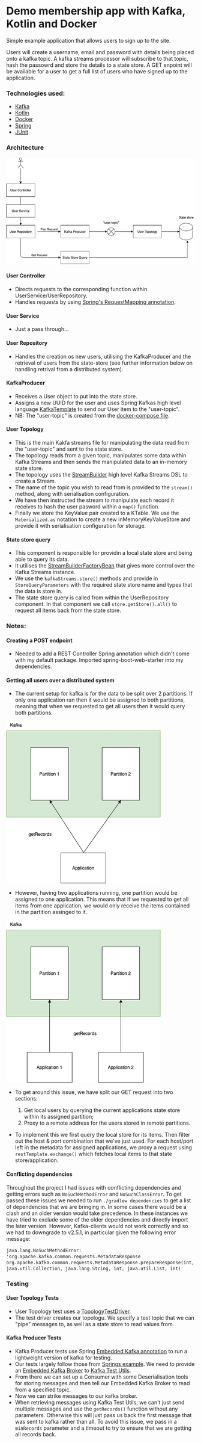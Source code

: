 # Demo membership app with Kafka, Kotlin and Docker

Simple example application that allows users to sign up to the site.

Users will create a username, email and password with details being placed onto a kafka topic. A kafka streams processor will subscribe to that topic, hash the passowrd and store the details to a state store. A GET enpoint will be available for a user to get a full list of users who have signed up to the application.

### Technologies used:
* [Kafka](https://kafka.apache.org/intro)
* [Kotlin](https://kotlinlang.org/)
* [Docker](https://www.docker.com/)
* [Spring](https://spring.io/)
* [JUnit](https://junit.org/junit5/)

### Architecture

![alt text](https://github.com/StephenDRoberts/kafka-kotlin-memberhip-example/blob/master/assets/ArchitectureDiagram.png?raw=true)

#### User Controller
* Directs requests to the corresponding function within UserService/UserRepository.
* Handles requests by using [Spring's RequestMapping annotation](https://www.baeldung.com/spring-new-requestmapping-shortcuts).

#### User Service
* Just a pass through...

#### User Repository
* Handles the creation os new users, utilising the KafkaProducer and the retrieval of users from the state-store (see further information below on handling retrival from a distributed system).

#### KafkaProducer
* Receives a User object to put into the state store.
* Assigns a new UUID for the user and uses Spring Kafkas high level language [KafkaTemplate](https://docs.spring.io/spring-kafka/api/org/springframework/kafka/core/KafkaTemplate.html) to send our User item to the "user-topic".
* NB: The "user-topic" is created from the [docker-compose file](https://github.com/StephenDRoberts/kafka-kotlin-memberhip-example/blob/master/docker-compose.yaml).

#### User Topology
* This is the main Kakfa streams file for manipulating the data read from the "user-topic" and sent to the state store. 
* The topology reads from a given topic, manipulates some data within Kafka Streams and then sends the manipulated data to an in-memory state store.
* The topology uses the [StreamBuilder](https://kafka.apache.org/23/javadoc/org/apache/kafka/streams/StreamsBuilder.html) high level Kafka Streams DSL to create a Stream.
* The name of the topic you wish to read from is provided to the `stream()` method, along with serialisation configuration.
* We have then instructed the stream to manipulate each record it receives to hash the user pasword within a `map()` function.
* Finally we store the KeyValue pair created to a KTable. We use the `Materialized.as` notation to create a new inMemoryKeyValueStore and provide it with serialisation configuration for storage.
 
#### State store query
* This component is responsible for providin a local state store and being able to query its data.
* It utilises the [StreamBuilderFactoryBean](https://docs.spring.io/spring-kafka/docs/current/api/org/springframework/kafka/config/StreamsBuilderFactoryBean.html) that gives more control over the Kafka Streams instance.
* We use the `kafkaStreams.store()` methods and provide in `StoreQueryParameters` with the required state store name and types that the data is store in.
* The state store query is called from within the UserRepository component. In that component we call `store.getStore().all()` to request all items back from the state store.

### Notes:
#### Creating a POST endpoint
* Needed to add a REST Controller Spring annotation which didn't come with my default package. Imported spring-boot-web-starter into my dependencies.

#### Getting all users over a distributed system
* The current setup for kafka is for the data to be split over 2 partitions. If only one application ran then it would be assigned to both partitions, meaning that when we requested to get all users then it would query both partitions. 

![alt text](https://github.com/StephenDRoberts/kafka-kotlin-memberhip-example/blob/master/assets/OneAppDiagram.png?raw=true)

* However, having two applications running, one partition would be assigned to one application. This means that if we requested to get all items from one application, we would only receive the items contained in the partition assinged to it.

![alt text](https://github.com/StephenDRoberts/kafka-kotlin-memberhip-example/blob/master/assets/TwoAppDiagram.png?raw=true)

* To get around this issue, we have split our GET request into two sections:
  1. Get local users by querying the current applications state store within its assigned partition;
  2. Proxy to a remote address for the users stored in remote partitions.

* To implement this we first query the local store for its items. Then filter out the host & port combination that we've just used. For each host/port left in the metadata for assigned applications, we proxy a request using `restTemplate.exchange()` which fetches local items to that state store/application.

#### Conflicting dependencies
Throughout the project I had issues with conflicting dependencies and getting errors such as `NoSuchMethodError` and `NoSuchClassError`. To get passed these issues we needed to run `./gradlew dependencies` to get a list of dependencies that we are bringing in. In some cases there would be a clash and an older version would take precedence. In these instances we have tried to exclude some of the older dependencies and directly import the later version. However, Kafka-clients would not work correctly and so we had to downgrade to v2.5.1, in particular given the following error message:
```
java.lang.NoSuchMethodError: 'org.apache.kafka.common.requests.MetadataResponse org.apache.kafka.common.requests.MetadataResponse.prepareResponse(int, java.util.Collection, java.lang.String, int, java.util.List, int)'
```

### Testing
#### User Topology Tests
* User Topology test uses a [TopologyTestDriver](https://kafka.apache.org/24/javadoc/org/apache/kafka/streams/TopologyTestDriver.html).
* The test driver creates our topologu. We specify a test topic that we can "pipe" messages to, as well as a state store to read values from.

#### Kafka Producer Tests
* Kafka Producer tests use Spring [Embedded Kafka annotation](https://docs.spring.io/spring-kafka/api/org/springframework/kafka/test/context/EmbeddedKafka.html) to run a lightweight version of kafka for testing.
* Our tests largely follow those from [Springs example](https://docs.spring.io/spring-kafka/reference/html/#embedded-kafka-annotation). We need to provide an [Embedded Kafka Broker](https://docs.spring.io/spring-kafka/api/org/springframework/kafka/test/EmbeddedKafkaBroker.html) to [Kafka Test Utils](https://docs.spring.io/spring-kafka/api/org/springframework/kafka/test/utils/KafkaTestUtils.html).
* From there we can set up a Consumer  with some Deserialisation tools for storing messages and then tell our Embedded Kafka Broker to read from a specified topic.
* Now we can strike messages to our kafka broker.
* When retrieving messages using Kafka Test Utils, we can't just send multiple messages and use the `getRecords()` function without any parameters. Otherwise this will just pass us back the first message that was sent to kafka rather than all. To avoid this issue, we pass in a `minRecords` parameter and a timeout to try to ensure that we are getting all records back.
